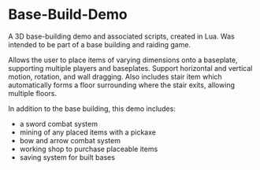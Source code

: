 # Base-Build-Demo
A 3D base-building demo and associated scripts, created in Lua. Was intended to be part of a base building and raiding game.

Allows the user to place items of varying dimensions onto a baseplate, supporting multiple players and baseplates. Support horizontal and vertical motion, rotation, and wall dragging.
Also includes stair item which automatically forms a floor surrounding where the stair exits, allowing multiple floors.

In addition to the base building, this demo includes:
- a sword combat system
- mining of any placed items with a pickaxe
- bow and arrow combat system
- working shop to purchase placeable items
- saving system for built bases
